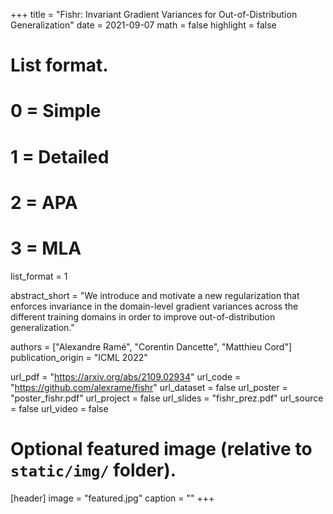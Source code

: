 +++
title = "Fishr: Invariant Gradient Variances for Out-of-Distribution Generalization"
date = 2021-09-07
math = false
highlight = false

# List format.
#   0 = Simple
#   1 = Detailed
#   2 = APA
#   3 = MLA
list_format = 1


abstract_short = "We introduce and motivate a new regularization that enforces invariance in the domain-level gradient variances across the different training domains in order to improve out-of-distribution generalization."

authors = ["Alexandre Ramé", "Corentin Dancette", "Matthieu Cord"]
publication_origin = "ICML 2022"

url_pdf = "https://arxiv.org/abs/2109.02934"
url_code = "https://github.com/alexrame/fishr"
url_dataset = false
url_poster = "poster_fishr.pdf"
url_project = false
url_slides = "fishr_prez.pdf"
url_source = false
url_video = false


# Optional featured image (relative to `static/img/` folder).
[header]
image = "featured.jpg"
caption = ""
+++
